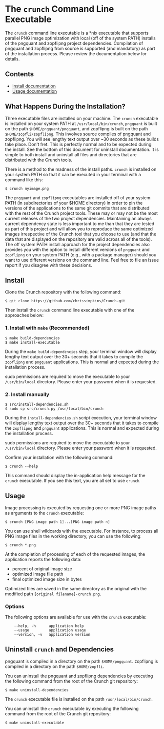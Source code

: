 # The `crunch` Command Line Executable

The `crunch` command line executable is a *nix executable that supports parallel PNG image optimization with local (off of the system PATH) installs of the pngquant and zopflipng project dependencies.  Compilation of pngquant and zopflipng from source is supported (and mandatory) as part of the installation process.  Please review the documentation below for details.

## Contents

- [Install documentation](#install)
- [Usage documentation](#usage)

## What Happens During the Installation?

Three executable files are installed on your machine.  The `crunch` executable is installed on your system PATH at `/usr/local/bin/crunch`, `pngquant` is built on the path `$HOME/pngquant/pngquant`, and zopflipng is built on the path `$HOME/zopfli/zopflipng`.  This involves source compiles of pngquant and zopflipng.  You will see lengthy text output over ~30 seconds as these builds take place.  Don't fret.  This is perfectly normal and to be expected during the install.  See the bottom of this document for uninstall documentation.  It is simple to both install and uninstall all files and directories that are distributed with the Crunch tools.

There is a method to the madness of the install paths.  `crunch` is installed on your system PATH so that it can be executed in your terminal with a command like this:

```
$ crunch myimage.png
```

The `pngquant` and `zopflipng` executables are installed off of your system PATH (in subdirectories of your $HOME directory) in order to pin the versions of the applications to the same git commits that are distributed with the rest of the Crunch project tools.  These may or may not be the most current releases of the two project dependencies.  Maintaining an always current dependency state is less important to me than that they are tested as part of this project and will allow you to reproduce the same optimized images irrespective of the Crunch tool that you choose to use (and that the data that are displayed on the repository are valid across all of the tools).  The off system PATH install approach for the project dependencies also provides you with the option to install different versions of `pngquant` and `zopflipng` on your system PATH (e.g., with a package manager) should you want to use different versions on the command line.  Feel free to file an issue report if you disagree with these decisions.

## Install

Clone the Crunch repository with the following command:

```
$ git clone https://github.com/chrissimpkins/Crunch.git
```

Then install the `crunch` command line executable with one of the approaches below:

### 1. Install with `make` (Recommended)

```
$ make build-dependencies
$ make install-executable
```

During the `make build-dependencies` step, your terminal window will display lengthy text output over the 30+ seconds that it takes to compile the `zopflipng` and `pngquant` applications.  This is normal and expected during the installation process.

sudo permissions are required to move the executable to your `/usr/bin/local` directory. Please enter your password when it is requested.

### 2. Install manually

```
$ src/install-dependencies.sh
$ sudo cp src/crunch.py /usr/local/bin/crunch
```

During the `install-dependencies.sh` script execution, your terminal window will display lengthy text output over the 30+ seconds that it takes to compile the `zopflipng` and `pngquant` applications.  This is normal and expected during the installation process.

sudo permissions are required to move the executable to your `/usr/bin/local` directory. Please enter your password when it is requested.

Confirm your installation with the following command:

```
$ crunch --help
```

This command should display the in-application help message for the `crunch` executable.  If you see this text, you are all set to use `crunch`.

## Usage

Image processing is executed by requesting one or more PNG image paths as arguments to the `crunch` executable:

```
$ crunch [PNG image path 1]...[PNG image path n]
```

You can use shell wildcards with the executable.  For instance, to process all PNG image files in the working directory, you can use the following:

```
$ crunch *.png
```

At the completion of processing of each of the requested images, the application reports the following data:

- percent of original image size
- optimized image file path
- final optimized image size in bytes

Optimized files are saved in the same directory as the original with the modified path `[original filename]-crunch.png`.

### Options

The following options are available for use with the `crunch` executable:

```
    --help, -h      application help
    --usage         application usage
    --version, -v   application version
```

## Uninstall `crunch` and Dependencies

pngquant is compiled in a directory on the path `$HOME/pngquant`.  zopflipng is compiled in a directory on the path `$HOME/zopfli`.

You can uninstall the pngquant and zopflipng dependencies by executing the following command from the root of the Crunch git repository:

```
$ make uninstall-dependencies
```

The `crunch` executable file is installed on the path `/usr/local/bin/crunch`.

You can uninstall the `crunch` executable by executing the following command from the root of the Crunch git repository:

```
$ make uninstall-executable
```